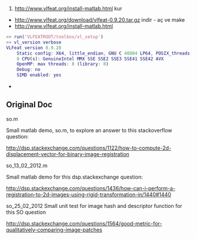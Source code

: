 1) http://www.vlfeat.org/install-matlab.html kur

- http://www.vlfeat.org/download/vlfeat-0.9.20.tar.gz indir - aç ve make
- http://www.vlfeat.org/install-matlab.html

```matlab
>> run('VLFEATROOT/toolbox/vl_setup')
>> vl_version verbose
VLFeat version 0.9.20
    Static config: X64, little_endian, GNU C 40804 LP64, POSIX_threads, SSE2, OpenMP
    8 CPU(s): GenuineIntel MMX SSE SSE2 SSE3 SSE41 SSE42 AVX
    OpenMP: max threads: 8 (library: 8)
    Debug: no
    SIMD enabled: yes
```

- 

## Original Doc
so.m

Small matlab demo, so.m, to explore an answer to this stackoverflow question:

http://dsp.stackexchange.com/questions/1122/how-to-compute-2d-displacement-vector-for-binary-image-registration

so_13_02_2012.m

Small matlab demo for this dsp.stackexchange question:

http://dsp.stackexchange.com/questions/1436/how-can-i-perform-a-registration-to-2d-images-using-rigid-transformation-in/1440#1440

so_25_02_2012
Small unit test for image hash and descriptor function for this SO question

http://dsp.stackexchange.com/questions/1564/good-metric-for-qualitatively-comparing-image-patches
